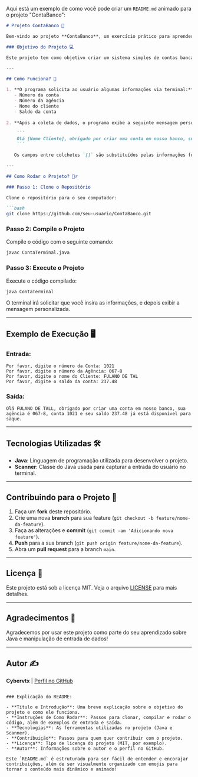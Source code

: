 Aqui está um exemplo de como você pode criar um `README.md` animado para o projeto "ContaBanco":

```markdown
# Projeto ContaBanco 🚀

Bem-vindo ao projeto **ContaBanco**, um exercício prático para aprender e aplicar conceitos de sintaxe e manipulação de entrada de dados em Java! 🏦

### Objetivo do Projeto 💻

Este projeto tem como objetivo criar um sistema simples de contas bancárias que recebe informações do usuário, como número da conta, agência, nome do cliente e saldo, e exibe uma mensagem de boas-vindas com os dados fornecidos.

---

## Como Funciona? 🤔

1. **O programa solicita ao usuário algumas informações via terminal:**
   - Número da conta
   - Número da agência
   - Nome do cliente
   - Saldo da conta
   
2. **Após a coleta de dados, o programa exibe a seguinte mensagem personalizada:**

    ```
    Olá [Nome Cliente], obrigado por criar uma conta em nosso banco, sua agência é [Agencia], conta [Numero] e seu saldo [Saldo] já está disponível para saque.
    ```

   Os campos entre colchetes `[]` são substituídos pelas informações fornecidas pelo usuário.

---

## Como Rodar o Projeto? 🏃‍♂️

### Passo 1: Clone o Repositório

Clone o repositório para o seu computador:

```bash
git clone https://github.com/seu-usuario/ContaBanco.git
```

### Passo 2: Compile o Projeto

Compile o código com o seguinte comando:

```bash
javac ContaTerminal.java
```

### Passo 3: Execute o Projeto

Execute o código compilado:

```bash
java ContaTerminal
```

O terminal irá solicitar que você insira as informações, e depois exibir a mensagem personalizada.

---

## Exemplo de Execução 🖥️

### Entrada:

```
Por favor, digite o número da Conta: 1021
Por favor, digite o número da Agência: 067-8
Por favor, digite o nome do Cliente: FULANO DE TAL
Por favor, digite o saldo da conta: 237.48
```

### Saída:

```
Olá FULANO DE TALL, obrigado por criar uma conta em nosso banco, sua agência é 067-8, conta 1021 e seu saldo 237.48 já está disponível para saque.
```

---

## Tecnologias Utilizadas 🛠️

- **Java**: Linguagem de programação utilizada para desenvolver o projeto.
- **Scanner**: Classe do Java usada para capturar a entrada do usuário no terminal.

---

## Contribuindo para o Projeto 🤝

1. Faça um **fork** deste repositório.
2. Crie uma nova **branch** para sua feature (`git checkout -b feature/nome-da-feature`).
3. Faça as alterações e **commit** (`git commit -am 'Adicionando nova feature'`).
4. **Push** para a sua branch (`git push origin feature/nome-da-feature`).
5. Abra um **pull request** para a branch `main`.

---

## Licença 📄

Este projeto está sob a licença MIT. Veja o arquivo [LICENSE](LICENSE) para mais detalhes.

---

## Agradecimentos 🙏

Agradecemos por usar este projeto como parte do seu aprendizado sobre Java e manipulação de entrada de dados!

---

## Autor ✍️

**Cybervtx** | [Perfil no GitHub](https://github.com/Cybervtx)
```

### Explicação do README:

- **Título e Introdução**: Uma breve explicação sobre o objetivo do projeto e como ele funciona.
- **Instruções de Como Rodar**: Passos para clonar, compilar e rodar o código, além de exemplos de entrada e saída.
- **Tecnologias**: As ferramentas utilizadas no projeto (Java e Scanner).
- **Contribuição**: Passos para quem quer contribuir com o projeto.
- **Licença**: Tipo de licença do projeto (MIT, por exemplo).
- **Autor**: Informações sobre o autor e o perfil no GitHub.

Este `README.md` é estruturado para ser fácil de entender e encorajar contribuições, além de ser visualmente organizado com emojis para tornar o conteúdo mais dinâmico e animado!